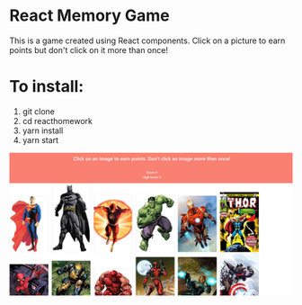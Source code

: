 # React Memory Game

This is a game created using React components. Click on a picture to earn points but don't click on it more than once!

# To install:
1. git clone
2. cd reacthomework
3. yarn install
4. yarn start

![image](./screencap.JPG)
